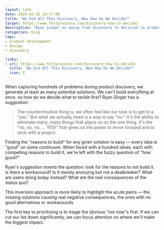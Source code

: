 ```yaml
---
layout: link
date: 2025-02-25 10:17:00
title: "We Did All This Discovery, Now How Do We Decide?"
target: https://www.feltpresence.com/discovery-how-to-decide/
description: "Ryan Singer on going from discovery to decision in product development."
categories: blog
tags:
- product development
- design
- discovery

links:
- url: https://www.feltpresence.com/discovery-how-to-decide/
  title: "We Did All This Discovery, Now How Do We Decide?"
  icon: ❓
---
```


When capturing hundreds of problems during product discovery, we generate at least as many potential solutions. We can't build everything at once, so
how do we decide what to tackle first? Ryan Singer has a suggestion:

> The counterintuitive thing is, we often feel like our task is to get to a "yes." But what we actually need is a way to say "no." It's the ability to eliminate many, many things that aligns us on the one thing. It's the "no, no, no, ... YES!" that gives us the power to move forward and to stick with a project.

Finding the "reasons to build" for any given solution is easy — every idea is "good" on some continuum. When faced with a hundred ideas, each with compelling reasons to build it, we're left with the fuzzy question of "_how_ good?"

Ryan's suggestion inverts the question: look for the reasons to _not_ build it. Is there a workaround? Is it merely annoying but not a dealbreaker? What are users doing today instead? What are the real consequences of the status quo?

This inversion approach is more likely to highlight the acute pains — the missing solutions causing real negative consequences, the ones with no good alternatives or workarounds.

The first key to prioritizing is to triage the obvious "not now"s first. If we can cut our list down significantly, we can focus attention on where we'll make the biggest impact.
